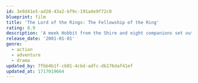 ```yaml
---
id: 3e9d41e5-ad28-43a2-bf9c-191a4e9f72c0
blueprint: film
title: 'The Lord of the Rings: The Fellowship of the Ring'
rating: 8.9
description: 'A meek Hobbit from the Shire and eight companions set out on a journey to destroy the powerful One Ring and save Middle-earth from the Dark Lord Sauron.'
release_date: '2001-01-01'
genre:
  - action
  - adventure
  - drama
updated_by: 7fbb4b1f-cb01-4cbd-adfc-db176daf41ef
updated_at: 1717019664
---
```

